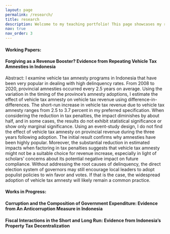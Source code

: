 ```yaml
---
layout: page
permalink: /research/
title: research
description: Welcome to my teaching portfolio! This page showcases my research projects.
nav: true
nav_order: 3
---
```



#### **Working Papers**:

#### Forgiving as a Revenue Booster? Evidence from Repeating Vehicle Tax Amnesties in Indonesia

Abstract:  I examine vehicle tax amnesty programs in Indonesia that have been very popular in dealing
with high delinquency rates. From 2008 to 2020, provincial amnesties occurred every 2.5 years on
average. Using the variation in the timing of the province’s amnesty adoptions, I estimate the effect
of vehicle tax amnesty on vehicle tax revenue using difference-in-differences. The short-run increase
in vehicle tax revenue due to vehicle tax amnesty ranges from 2.5 to 3.7 percent in my preferred
specification. When considering the reduction in tax penalties, the impact diminishes by about half,
and in some cases, the results do not exhibit statistical significance or show only marginal significance.
Using an event-study design, I do not find the effect of vehicle tax amnesty on provincial revenue during
the three years following adoption. The initial result confirms why amnesties have been highly popular.
Moreover, the substantial reduction in estimated impacts when factoring in tax penalties suggests that
vehicle tax amnesty might not be a suitable choice for revenue increase, especially in light of scholars’
concerns about its potential negative impact on future compliance. Without addressing the root
causes of delinquency, the direct election system of governors may still encourage local leaders to adopt
populist policies to win favor and votes. If that is the case, the widespread adoption of vehicle tax
amnesty will likely remain a common practice.


#### **Works in Progress**:

#### Corruption and the Composition of Government Expenditure: Evidence from An Anticorruption Measure in Indonesia

#### Fiscal Interactions in the Short and Long Run: Evidence from Indonesia’s Property Tax Decentralization
